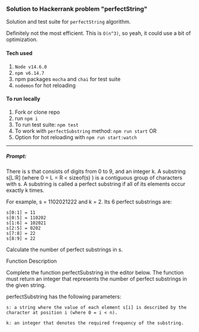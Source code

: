 ### Solution to Hackerrank problem "perfectString"

Solution and test suite for `perfectString` algorithm.

Definitely not the most efficient. This is `O(n^3)`, so yeah, it could use a bit of optimization.

#### Tech used
1. `Node v14.6.0`
1. `npm v6.14.7`
1. npm packages `mocha` and `chai` for test suite
1. `nodemon` for hot reloading

#### To run locally
1. Fork or clone repo
1. run `npm i`
1. To run test suite: `npm test`
1. To work with `perfectSubstring` method: `npm run start` OR
1. Option for hot reloading with `npm run start:watch`

***

##### Prompt: 
There is s that consists of digits from 0 to 9, and an integer k. A substring s[L:R] (where 0 = L = R < sizeof(s) ) is a contiguous group of characters with s.  A substring is called a perfect substring if all of its elements occur exactly k times. 

For example,  s = 1102021222 and k = 2. Its 6 perfect substrings are:

    s[0:1] = 11
    s[0:5] = 110202
    s[1:6] = 102021
    s[2:5] = 0202
    s[7:8] = 22
    s[8:9] = 22

Calculate the number of perfect substrings in s.

Function Description

Complete the function perfectSubstring in the editor below. The function must return an integer that represents the number of perfect substrings in the given string.

perfectSubstring has the following parameters:

    s: a string where the value of each element s[i] is described by the character at position i (where 0 = i < n).

    k: an integer that denotes the required frequency of the substring.
